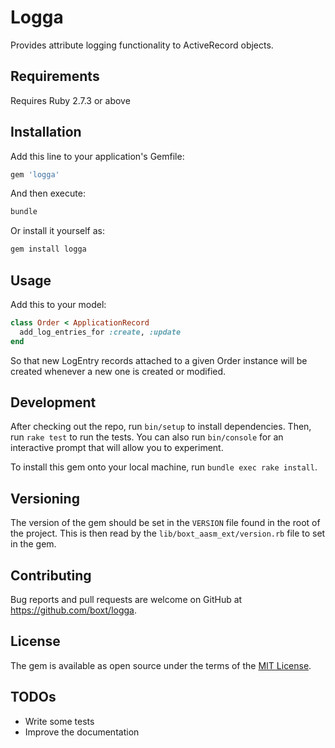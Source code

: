 # Logga

Provides attribute logging functionality to ActiveRecord objects.

## Requirements

Requires Ruby 2.7.3 or above

## Installation

Add this line to your application's Gemfile:

```ruby
gem 'logga'
```

And then execute:

```sh
bundle
```

Or install it yourself as:

```sh
gem install logga
```

## Usage

Add this to your model:

```ruby
class Order < ApplicationRecord
  add_log_entries_for :create, :update
end
```

So that new LogEntry records attached to a given Order instance will be created whenever a new one is created or
modified.

## Development

After checking out the repo, run `bin/setup` to install dependencies. Then, run `rake test` to run the tests. You can also run `bin/console` for an interactive prompt that will allow you to experiment.

To install this gem onto your local machine, run `bundle exec rake install`.

## Versioning

The version of the gem should be set in the `VERSION` file found in the root of the project. This is then read by the `lib/boxt_aasm_ext/version.rb` file to set in the gem.

## Contributing

Bug reports and pull requests are welcome on GitHub at https://github.com/boxt/logga.

## License

The gem is available as open source under the terms of the [MIT License](http://opensource.org/licenses/MIT).

## TODOs

- Write some tests
- Improve the documentation
